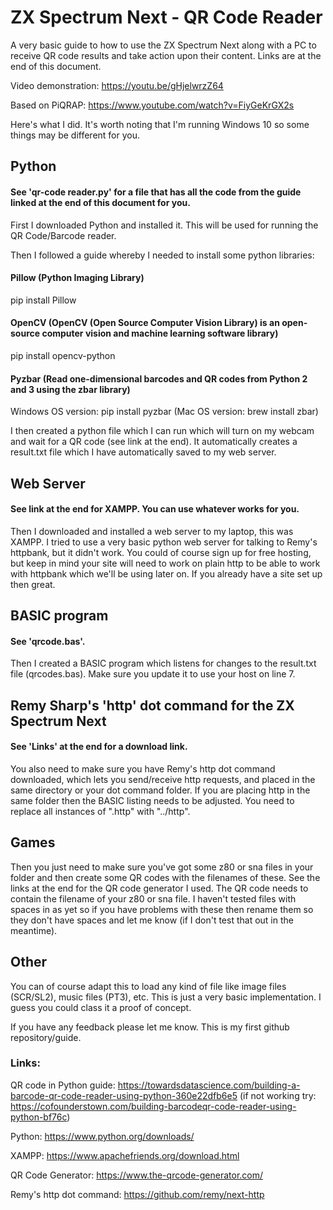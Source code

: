 # ZX Spectrum Next - QR Code Reader

A very basic guide to how to use the ZX Spectrum Next along with a PC to receive QR code results and take action upon their content. Links are at the end of this document.

Video demonstration: https://youtu.be/gHjelwrzZ64

Based on PiQRAP: https://www.youtube.com/watch?v=FiyGeKrGX2s

Here's what I did. It's worth noting that I'm running Windows 10 so some things may be different for you.

## Python
#### See 'qr-code reader.py' for a file that has all the code from the guide linked at the end of this document for you.

First I downloaded Python and installed it. This will be used for running the QR Code/Barcode reader.

Then I followed a guide whereby I needed to install some python libraries:

#### Pillow (Python Imaging Library)
pip install Pillow

#### OpenCV (OpenCV (Open Source Computer Vision Library) is an open-source computer vision and machine learning software library)
pip install opencv-python

#### Pyzbar (Read one-dimensional barcodes and QR codes from Python 2 and 3 using the zbar library)
Windows OS version: pip install pyzbar
(Mac OS version: brew install zbar)

I then created a python file which I can run which will turn on my webcam and wait for a QR code (see link at the end). It automatically creates a result.txt file which I have automatically saved to my web server.

## Web Server
#### See link at the end for XAMPP. You can use whatever works for you.

Then I downloaded and installed a web server to my laptop, this was XAMPP. I tried to use a very basic python web server for talking to Remy's httpbank, but it didn't work. You could of course sign up for free hosting, but keep in mind your site will need to work on plain http to be able to work with httpbank which we'll be using later on. If you already have a site set up then great.

## BASIC program
#### See 'qrcode.bas'.

Then I created a BASIC program which listens for changes to the result.txt file (qrcodes.bas). Make sure you update it to use your host on line 7.

## Remy Sharp's 'http' dot command for the ZX Spectrum Next
#### See 'Links' at the end for a download link.

You also need to make sure you have Remy's http dot command downloaded, which lets you send/receive http requests, and placed in the same directory or your dot command folder. If you are placing http in the same folder then the BASIC listing needs to be adjusted. You need to replace all instances of ".http" with "../http".

## Games

Then you just need to make sure you've got some z80 or sna files in your folder and then create some QR codes with the filenames of these. See the links at the end for the QR code generator I used. The QR code needs to contain the filename of your z80 or sna file. I haven't tested files with spaces in as yet so if you have problems with these then rename them so they don't have spaces and let me know (if I don't test that out in the meantime).


## Other

You can of course adapt this to load any kind of file like image files (SCR/SL2), music files (PT3), etc. This is just a very basic implementation. I guess you could class it a proof of concept.

If you have any feedback please let me know. This is my first github repository/guide.


### Links:

QR code in Python guide: https://towardsdatascience.com/building-a-barcode-qr-code-reader-using-python-360e22dfb6e5 (if not working try: https://cofounderstown.com/building-barcodeqr-code-reader-using-python-bf76c)

Python: https://www.python.org/downloads/

XAMPP: https://www.apachefriends.org/download.html

QR Code Generator: https://www.the-qrcode-generator.com/

Remy's http dot command: https://github.com/remy/next-http

